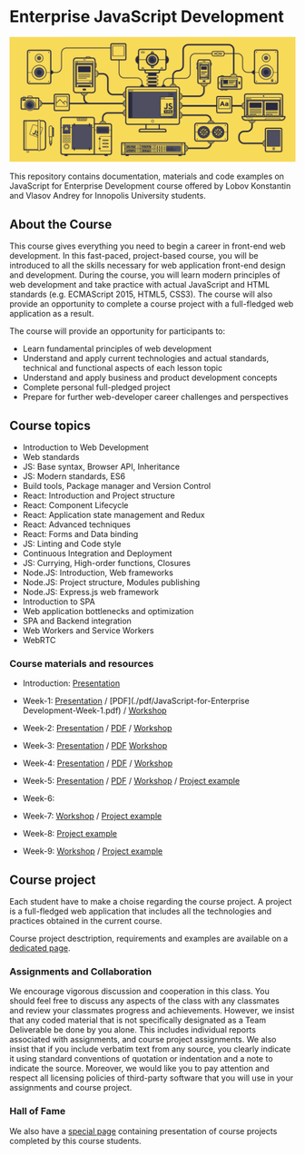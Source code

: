 # Enterprise JavaScript Development

![Course logo](./common/javascript.gif)

This repository contains documentation, materials and code examples on JavaScript for Enterprise Development course offered by Lobov Konstantin and Vlasov Andrey for Innopolis University students.


## About the Course

This course gives everything you need to begin a career in front-end web development. In this fast-paced, project-based course, you will be introduced to all the skills necessary for web application front-end design and development. During the course, you will learn modern principles of web development and take practice with actual JavaScript and HTML standards (e.g. ECMAScript 2015, HTML5, CSS3). The course will also provide an opportunity to complete a course project with a full-fledged web application as a result.


The course will provide an opportunity for participants to: 

* Learn fundamental principles of web development
* Understand and apply current technologies and actual standards, technical and functional aspects of each lesson topic
* Understand and apply business and product development concepts
* Complete personal full-pledged project
* Prepare for further web-developer career challenges and perspectives


## Course topics

* Introduction to Web Development
* Web standards 
* JS: Base syntax, Browser API, Inheritance
* JS: Modern standards, ES6
* Build tools, Package manager and Version Control
* React: Introduction and Project structure
* React: Component Lifecycle
* React: Application state management and Redux 
* React: Advanced techniques
* React: Forms and Data binding
* JS: Linting and Code style
* Continuous Integration and Deployment
* JS: Currying, High-order functions, Closures
* Node.JS: Introduction, Web frameworks
* Node.JS: Project structure, Modules publishing
* Node.JS: Express.js web framework
* Introduction to SPA
* Web application bottlenecks and optimization
* SPA and Backend integration
* Web Workers and Service Workers
* WebRTC


### Course materials and resources


* Introduction: [Presentation](https://docs.google.com/presentation/d/1nYe-BU0EQpTiza4mgTOB_ocH_y83cLOWodIGb4PAfgM/edit?usp=sharing)
* Week-1: [Presentation](https://docs.google.com/presentation/d/1clePaQO8jDPILYStJ0EAibZAk17yEZFUHsKOpmdWkTc/edit?usp=sharing) / [PDF](./pdf/JavaScript-for-Enterprise Development-Week-1.pdf) /  [Workshop](./Week-1.MD)
* Week-2: [Presentation](https://docs.google.com/presentation/d/1ur7ZzxWZS3FU_GZMPPMmLKDgGdN7ykUoQhPQl9hBR4E/edit?usp=sharing) / [PDF](./pdf/JavaScript-for-Enterprise-Development-Week-2.pdf) / [Workshop](./Week-2.MD)
* Week-3: [Presentation](https://docs.google.com/presentation/d/1HFH0PU0v89TZ1MJ0U18A9Qy6STrPGsdxoyd51pfjxtA/edit?usp=sharing) / [PDF](./pdf/JavaScript-for-Enterprise-Development-Week-3.pdf) [Workshop](./Week-3/project-example)
* Week-4: [Presentation](https://docs.google.com/presentation/d/1zNIwCQwZ9TgpinUE18180b7Z1i49gF1LVJuWYTuQ9fU/edit?usp=sharing) / [PDF](./pdf/JavaScript-for-Enterprise-Development-Week-4.pdf) / [Workshop](./Week-4/project-example)
* Week-5: [Presentation](https://docs.google.com/presentation/d/1PjzM3CLyYgyuY35enC5ANLmwBLGhEHwhQI5V2Xi8VJE/edit?usp=sharing) / [PDF](./pdf/JavaScript-for-Enterprise-Development-Week-5.pdf) / [Workshop](./Week-5/Workshop.md) / [Project example](./Week-5/project-example)
* Week-6: 

* Week-7: [Workshop](./Week-7/Workshop.md) / [Project example](./Week-7/project-example)
* Week-8: [Project example](./Week-8/project-example)
* Week-9: [Workshop](./Week-9/Optimization.md) / [Project example](./Week-9/project-example)


## Course project

Each student have to make a choise regarding the course project. A project is a full-fledged web application that includes all the technologies and practices obtained in the current course. 

Course project desctription, requirements and examples are available on a [dedicated page](./Course-Projects.MD).


### Assignments and Collaboration

We encourage vigorous discussion and cooperation in this class. You should feel free to discuss any aspects of the class with any classmates and review your classmates progress and achievements. However, we insist that any coded material that is not specifically designated as a Team Deliverable be done by you alone. This includes individual reports associated with assignments, and course project assignments. We also insist that if you include verbatim text from any source, you clearly indicate it using standard conventions of quotation or indentation and a note to indicate the source. Moreover, we would like you to pay attention and respect all licensing policies of third-party software that you will use in your assignments and course project.

### Hall of Fame

We also have a [special page](./Students-Course-Projects.md) containing presentation of course projects completed by this course students.




